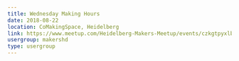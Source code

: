 ```yaml
---
title: Wednesday Making Hours
date: 2018-08-22
location: CoMakingSpace, Heidelberg
link: https://www.meetup.com/Heidelberg-Makers-Meetup/events/czkgtpyxlbdc/
usergroup: makershd
type: usergroup
---
```

